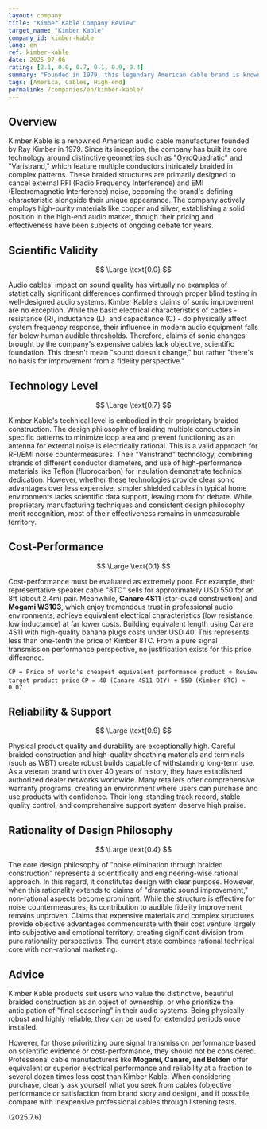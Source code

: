 ```yaml
---
layout: company
title: "Kimber Kable Company Review"
target_name: "Kimber Kable"
company_id: kimber-kable
lang: en
ref: kimber-kable
date: 2025-07-06
rating: [2.1, 0.0, 0.7, 0.1, 0.9, 0.4]
summary: "Founded in 1979, this legendary American cable brand is known for its distinctive braided construction. While their unique geometric design for electromagnetic noise reduction has technical merit, their claimed sonic improvements lack scientific validation and remain contentious. Products are extremely expensive, and when compared to professional cables with equivalent electrical performance, cost-performance is markedly poor."
tags: [America, Cables, High-end]
permalink: /companies/en/kimber-kable/
---
```

## Overview

Kimber Kable is a renowned American audio cable manufacturer founded by Ray Kimber in 1979. Since its inception, the company has built its core technology around distinctive geometries such as "GyroQuadratic" and "Varistrand," which feature multiple conductors intricately braided in complex patterns. These braided structures are primarily designed to cancel external RFI (Radio Frequency Interference) and EMI (Electromagnetic Interference) noise, becoming the brand's defining characteristic alongside their unique appearance. The company actively employs high-purity materials like copper and silver, establishing a solid position in the high-end audio market, though their pricing and effectiveness have been subjects of ongoing debate for years.

## Scientific Validity

$$ \Large \text{0.0} $$

Audio cables' impact on sound quality has virtually no examples of statistically significant differences confirmed through proper blind testing in well-designed audio systems. Kimber Kable's claims of sonic improvement are no exception. While the basic electrical characteristics of cables - resistance (R), inductance (L), and capacitance (C) - do physically affect system frequency response, their influence in modern audio equipment falls far below human audible thresholds. Therefore, claims of sonic changes brought by the company's expensive cables lack objective, scientific foundation. This doesn't mean "sound doesn't change," but rather "there's no basis for improvement from a fidelity perspective."

## Technology Level

$$ \Large \text{0.7} $$

Kimber Kable's technical level is embodied in their proprietary braided construction. The design philosophy of braiding multiple conductors in specific patterns to minimize loop area and prevent functioning as an antenna for external noise is electrically rational. This is a valid approach for RFI/EMI noise countermeasures. Their "Varistrand" technology, combining strands of different conductor diameters, and use of high-performance materials like Teflon (fluorocarbon) for insulation demonstrate technical dedication. However, whether these technologies provide clear sonic advantages over less expensive, simpler shielded cables in typical home environments lacks scientific data support, leaving room for debate. While proprietary manufacturing techniques and consistent design philosophy merit recognition, most of their effectiveness remains in unmeasurable territory.

## Cost-Performance

$$ \Large \text{0.1} $$

Cost-performance must be evaluated as extremely poor. For example, their representative speaker cable "8TC" sells for approximately USD 550 for an 8ft (about 2.4m) pair. Meanwhile, **Canare 4S11** (star-quad construction) and **Mogami W3103**, which enjoy tremendous trust in professional audio environments, achieve equivalent electrical characteristics (low resistance, low inductance) at far lower costs. Building equivalent length using Canare 4S11 with high-quality banana plugs costs under USD 40. This represents less than one-tenth the price of Kimber 8TC. From a pure signal transmission performance perspective, no justification exists for this price difference.

`CP = Price of world's cheapest equivalent performance product ÷ Review target product price`
`CP = 40 (Canare 4S11 DIY) ÷ 550 (Kimber 8TC) ≈ 0.07`

## Reliability & Support

$$ \Large \text{0.9} $$

Physical product quality and durability are exceptionally high. Careful braided construction and high-quality sheathing materials and terminals (such as WBT) create robust builds capable of withstanding long-term use. As a veteran brand with over 40 years of history, they have established authorized dealer networks worldwide. Many retailers offer comprehensive warranty programs, creating an environment where users can purchase and use products with confidence. Their long-standing track record, stable quality control, and comprehensive support system deserve high praise.

## Rationality of Design Philosophy

$$ \Large \text{0.4} $$

The core design philosophy of "noise elimination through braided construction" represents a scientifically and engineering-wise rational approach. In this regard, it constitutes design with clear purpose. However, when this rationality extends to claims of "dramatic sound improvement," non-rational aspects become prominent. While the structure is effective for noise countermeasures, its contribution to audible fidelity improvement remains unproven. Claims that expensive materials and complex structures provide objective advantages commensurate with their cost venture largely into subjective and emotional territory, creating significant division from pure rationality perspectives. The current state combines rational technical core with non-rational marketing.

## Advice

Kimber Kable products suit users who value the distinctive, beautiful braided construction as an object of ownership, or who prioritize the anticipation of "final seasoning" in their audio systems. Being physically robust and highly reliable, they can be used for extended periods once installed.

However, for those prioritizing pure signal transmission performance based on scientific evidence or cost-performance, they should not be considered. Professional cable manufacturers like **Mogami, Canare, and Belden** offer equivalent or superior electrical performance and reliability at a fraction to several dozen times less cost than Kimber Kable. When considering purchase, clearly ask yourself what you seek from cables (objective performance or satisfaction from brand story and design), and if possible, compare with inexpensive professional cables through listening tests.

(2025.7.6)